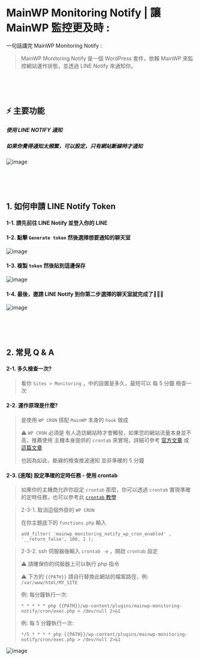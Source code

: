 # MainWP Monitoring Notify | 讓 MainWP 監控更及時 :
一句話講完 MainWP Monitoring Notify :
> MainWP Monitoring Notify 是一個 WordPress 套件，依賴 MainWP 來監控網站運作狀態，並透過 LINE Notify 來通知你。


<br><br><br>

## ⚡ 主要功能

##### 使用 LINE NOTIFY 通知

##### 如果你覺得通知太頻繁，可以設定，只有網站斷線時才通知

![image](https://github.com/j7-dev/MainWP-Monitoring-Notify/assets/9213776/d438309e-0dbb-4e26-83b7-054f7be0df38)




<br><br><br>

## 1. 如何申請 LINE Notify Token

#### 1-1. 請先前往 LINE Notify 並登入你的 LINE

#### 1-2. 點擊 `Generate token` 然後選擇想要通知的聊天室

![image](https://github.com/j7-dev/MainWP-Monitoring-Notify/assets/9213776/0341f0b5-b60f-4f51-9127-067753264472)

#### 1-3. 複製 `token` 然後貼到這邊保存

![image](https://github.com/j7-dev/MainWP-Monitoring-Notify/assets/9213776/38e930ec-642e-4114-8137-8c54ad8ea7f9)

#### 1-4. 最後，邀請 LINE Notify 到你第二步選擇的聊天室就完成了🎉🎉🎉

![image](https://github.com/j7-dev/MainWP-Monitoring-Notify/assets/9213776/4e000367-9c5f-46a4-8c4a-2ae61fb01dce)


<br><br><br>

## 2. 常見 Q & A 

#### 2-1. 多久檢查一次?

> 看你 `Sites > Monitoring` ，中的設置是多久，最短可以 每 5 分鐘 檢查一次

#### 2-2. 運作原理是什麼?

> 是使用 `WP CRON` 搭配 `MainWP` 本身的 `hook` 做成
> 
> ⚠️ `WP CRON` 必須是 有人造訪網站時才會觸發，如果您的網站流量本身並不高，推薦使用 主機本身提供的 `crontab` 來實現，詳細可參考 [官方文章](https://kb.mainwp.com/disable-wp-cron/) 或 [這篇文章](https://studiofreya.com/2016/01/10/how-to-trigger-wp-cron-from-crontab-in-wordpress/)
> 
> 也因為如此，斷線的檢查推波通知 並非準確的 5 分鐘

#### 2-3. [進階] 設定準確的定時任務 - 使用 crontab
>
> 如果你的主機商允許你設定 `crontab` 那麼，你可以透過 `crontab` 實現準確的定時任務，也可以參考此 [`crontab` 教學](https://linuxhandbook.com/crontab/)

> 2-3-1. 取消這個外掛的 `WP CRON`
> 
> 在你主題底下的 `functions.php` 輸入
> 
> `add_filter( 'mainwp_monitoring_notify_wp_cron_enabled' , '__return_false', 100, 1 );`


> 2-3-2. ssh 伺服器後輸入 `crontab -e` ，開啟 `crontab` 設定
> 
> ⚠️ 請確保你的伺服器上可以執行 php 指令
> 
> ⚠️ 下方的 `{{PATH}}` 請自行替換此網站的檔案路徑，例: `/var/www/html/MY_SITE`
> 
> 例: 每分鐘執行一次:
> 
> `* * * * * php {{PATH}}/wp-content/plugins/mainwp-monitoring-notify/cron/exec.php > /dev/null 2>&1`
> 
> 例: 每 5 分鐘執行一次:
> 
> `*/5 * * * * php {{PATH}}/wp-content/plugins/mainwp-monitoring-notify/cron/exec.php > /dev/null 2>&1`

![image](https://github.com/j7-dev/MainWP-Monitoring-Notify/assets/9213776/af553efa-a490-4e2c-8c41-89476057869b)

<br><br><br>
